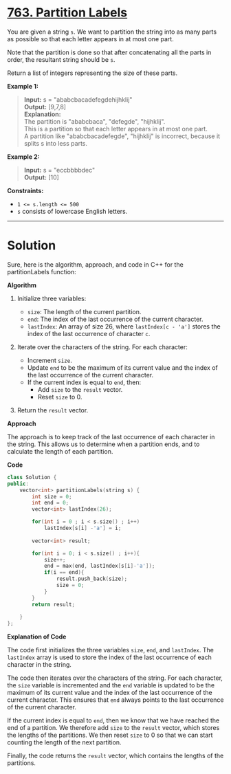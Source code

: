 # [763. Partition Labels](https://leetcode.com/problems/partition-labels/)

You are given a string `s`. We want to partition the string into as many parts as possible so that each letter appears in at most one part.

Note that the partition is done so that after concatenating all the parts in order, the resultant string should be `s`.

Return a list of integers representing the size of these parts.

**Example 1:**

>**Input:** s = "ababcbacadefegdehijhklij"<br>
**Output:** [9,7,8]<br>
**Explanation:**<br>
The partition is "ababcbaca", "defegde", "hijhklij".<br>
This is a partition so that each letter appears in at most one part.<br>
A partition like "ababcbacadefegde", "hijhklij" is incorrect, because it splits s into less parts.

**Example 2:**

>**Input:** s = "eccbbbbdec"<br>
**Output:** [10]
 

**Constraints:**

- `1 <= s.length <= 500`
- `s` consists of lowercase English letters.
---
# Solution
Sure, here is the algorithm, approach, and code in C++ for the partitionLabels function:

**Algorithm**

1. Initialize three variables:
    - `size`: The length of the current partition.
    - `end`: The index of the last occurrence of the current character.
    - `lastIndex`: An array of size 26, where `lastIndex[c - 'a']` stores the index of the last occurrence of character `c`.

2. Iterate over the characters of the string. For each character:
    - Increment `size`.
    - Update `end` to be the maximum of its current value and the index of the last occurrence of the current character.
    - If the current index is equal to `end`, then:
        - Add `size` to the `result` vector.
        - Reset `size` to 0.

3. Return the `result` vector.

**Approach**

The approach is to keep track of the last occurrence of each character in the string. This allows us to determine when a partition ends, and to calculate the length of each partition.

**Code**

```c++
class Solution {
public:
    vector<int> partitionLabels(string s) {
        int size = 0;
        int end = 0;
        vector<int> lastIndex(26);

        for(int i = 0 ; i < s.size() ; i++)
            lastIndex[s[i] -'a'] = i;
        
        vector<int> result;

        for(int i = 0; i < s.size() ; i++){
            size++;
            end = max(end, lastIndex[s[i]-'a']);
            if(i == end){
                result.push_back(size);
                size = 0;
            }
        }
        return result;
        
    }
};
```

**Explanation of Code**

The code first initializes the three variables `size`, `end`, and `lastIndex`. The `lastIndex` array is used to store the index of the last occurrence of each character in the string.

The code then iterates over the characters of the string. For each character, the `size` variable is incremented and the `end` variable is updated to be the maximum of its current value and the index of the last occurrence of the current character. This ensures that `end` always points to the last occurrence of the current character.

If the current index is equal to `end`, then we know that we have reached the end of a partition. We therefore add `size` to the `result` vector, which stores the lengths of the partitions. We then reset `size` to 0 so that we can start counting the length of the next partition.

Finally, the code returns the `result` vector, which contains the lengths of the partitions.